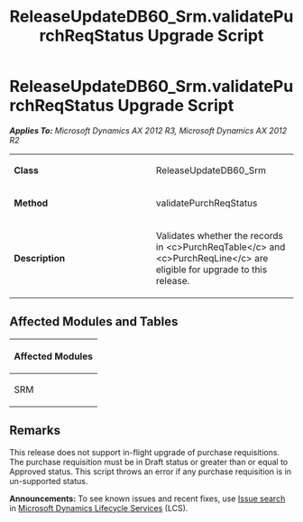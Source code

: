 ﻿---
title: ReleaseUpdateDB60_Srm.validatePurchReqStatus Upgrade Script
TOCTitle: ReleaseUpdateDB60_Srm.validatePurchReqStatus Upgrade Script
ms:assetid: d91728c5-02eb-7e79-fb4d-01cee8bf3a2c
ms:mtpsurl: https://msdn.microsoft.com/en-us/library/JJ687108(v=AX.60)
ms:contentKeyID: 49711556
ms.date: 05/18/2015
mtps_version: v=AX.60
---

# ReleaseUpdateDB60\_Srm.validatePurchReqStatus Upgrade Script 


_**Applies To:** Microsoft Dynamics AX 2012 R3, Microsoft Dynamics AX 2012 R2_

<table>
<colgroup>
<col style="width: 50%" />
<col style="width: 50%" />
</colgroup>
<tbody>
<tr class="odd">
<td><p><strong>Class</strong></p></td>
<td><p>ReleaseUpdateDB60_Srm</p></td>
</tr>
<tr class="even">
<td><p><strong>Method</strong></p></td>
<td><p>validatePurchReqStatus</p></td>
</tr>
<tr class="odd">
<td><p><strong>Description</strong></p></td>
<td><p>Validates whether the records in &lt;c&gt;PurchReqTable&lt;/c&gt; and &lt;c&gt;PurchReqLine&lt;/c&gt; are eligible for upgrade to this release.</p></td>
</tr>
</tbody>
</table>


## Affected Modules and Tables

<table>
<colgroup>
<col style="width: 100%" />
</colgroup>
<thead>
<tr class="header">
<th><p>Affected Modules</p></th>
</tr>
</thead>
<tbody>
<tr class="odd">
<td><p>SRM</p></td>
</tr>
</tbody>
</table>


## Remarks

This release does not support in-flight upgrade of purchase requisitions. The purchase requisition must be in Draft status or greater than or equal to Approved status. This script throws an error if any purchase requisition is in un-supported status.

  
**Announcements:** To see known issues and recent fixes, use [Issue search](http://go.microsoft.com/fwlink/?linkid=389258) in [Microsoft Dynamics Lifecycle Services](http://go.microsoft.com/fwlink/?linkid=306505) (LCS).

